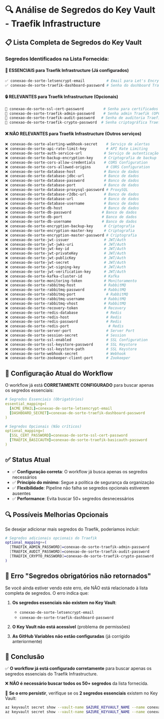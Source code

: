 # 🔍 Análise de Segredos do Key Vault - Traefik Infrastructure

## 📋 Lista Completa de Segredos do Key Vault

### Segredos Identificados na Lista Fornecida:

#### 🔧 **ESSENCIAIS para Traefik Infrastructure** (Já configurados)
```bash
✅ conexao-de-sorte-letsencrypt-email          # Email para Let's Encrypt (ESSENCIAL)
✅ conexao-de-sorte-traefik-dashboard-password # Senha do dashboard Traefik (ESSENCIAL)
```

#### 🔒 **RELEVANTES para Traefik Infrastructure** (Opcionais)
```bash
🔶 conexao-de-sorte-ssl-cert-password         # Senha para certificados SSL (OPCIONAL)
🔶 conexao-de-sorte-traefik-admin-password    # Senha admin Traefik (OPCIONAL)
🔶 conexao-de-sorte-traefik-audit-password   # Senha de auditoria Traefik (OPCIONAL)
🔶 conexao-de-sorte-traefik-crypto-password  # Senha criptográfica Traefik (OPCIONAL)
```

#### ❌ **NÃO RELEVANTES para Traefik Infrastructure** (Outros serviços)
```bash
❌ conexao-de-sorte-alerting-webhook-secret    # Serviço de alertas
❌ conexao-de-sorte-api-rate-limit-key         # API Rate Limiting
❌ conexao-de-sorte-auth-service-url          # Serviço de autenticação
❌ conexao-de-sorte-backup-encryption-key     # Criptografia de backup
❌ conexao-de-sorte-cors-allow-credentials    # CORS Configuration
❌ conexao-de-sorte-cors-allowed-origins       # CORS Configuration
❌ conexao-de-sorte-database-host             # Banco de dados
❌ conexao-de-sorte-database-jdbc-url         # Banco de dados
❌ conexao-de-sorte-database-password         # Banco de dados
❌ conexao-de-sorte-database-port             # Banco de dados
❌ conexao-de-sorte-database-proxysql-password # ProxySQL
❌ conexao-de-sorte-database-r2dbc-url        # Banco de dados
❌ conexao-de-sorte-database-url              # Banco de dados
❌ conexao-de-sorte-database-username         # Banco de dados
❌ conexao-de-sorte-db-host                   # Banco de dados
❌ conexao-de-sorte-db-password              # Banco de dados
❌ conexao-de-sorte-db-port                  # Banco de dados
❌ conexao-de-sorte-db-username              # Banco de dados
❌ conexao-de-sorte-encryption-backup-key     # Criptografia
❌ conexao-de-sorte-encryption-master-key     # Criptografia
❌ conexao-de-sorte-encryption-master-password # Criptografia
❌ conexao-de-sorte-jwt-issuer                # JWT/Auth
❌ conexao-de-sorte-jwt-jwks-uri              # JWT/Auth
❌ conexao-de-sorte-jwt-key-id                # JWT/Auth
❌ conexao-de-sorte-jwt-privateKey            # JWT/Auth
❌ conexao-de-sorte-jwt-publicKey             # JWT/Auth
❌ conexao-de-sorte-jwt-secret                # JWT/Auth
❌ conexao-de-sorte-jwt-signing-key           # JWT/Auth
❌ conexao-de-sorte-jwt-verification-key      # JWT/Auth
❌ conexao-de-sorte-kafka-cluster-id          # Kafka
❌ conexao-de-sorte-monitoring-token          # Monitoramento
❌ conexao-de-sorte-rabbitmq-host             # RabbitMQ
❌ conexao-de-sorte-rabbitmq-password         # RabbitMQ
❌ conexao-de-sorte-rabbitmq-port              # RabbitMQ
❌ conexao-de-sorte-rabbitmq-username         # RabbitMQ
❌ conexao-de-sorte-rabbitmq-vhost            # RabbitMQ
❌ conexao-de-sorte-recovery-token            # Recovery
❌ conexao-de-sorte-redis-database             # Redis
❌ conexao-de-sorte-redis-host                 # Redis
❌ conexao-de-sorte-redis-password             # Redis
❌ conexao-de-sorte-redis-port                  # Redis
❌ conexao-de-sorte-server-port                # Server Port
❌ conexao-de-sorte-session-secret             # Session
❌ conexao-de-sorte-ssl-enabled                # SSL Configuration
❌ conexao-de-sorte-ssl-keystore-password      # SSL Keystore
❌ conexao-de-sorte-ssl-keystore-path          # SSL Keystore
❌ conexao-de-sorte-webhook-secret             # Webhook
❌ conexao-de-sorte-zookeeper-client-port      # Zookeeper
```

## 🎯 **Configuração Atual do Workflow**

O workflow já está **CORRETAMENTE CONFIGURADO** para buscar apenas os segredos essenciais:

```yaml
# Segredos Essenciais (Obrigatórios)
essential_mapping=(
  [ACME_EMAIL]=conexao-de-sorte-letsencrypt-email
  [DASHBOARD_SECRET]=conexao-de-sorte-traefik-dashboard-password
)

# Segredos Opcionais (Não críticos)
optional_mapping=(
  [SSL_CERT_PASSWORD]=conexao-de-sorte-ssl-cert-password
  [TRAEFIK_BASICAUTH]=conexao-de-sorte-traefik-basicauth-password
)
```

## ✅ **Status Atual**

- ✅ **Configuração correta**: O workflow já busca apenas os segredos necessários
- ✅ **Princípio do mínimo**: Segue a política de segurança da organização
- ✅ **Flexibilidade**: Pipeline não falha se segredos opcionais estiverem ausentes
- ✅ **Performance**: Evita buscar 50+ segredos desnecessários

## 🔍 **Possíveis Melhorias Opcionais**

Se desejar adicionar mais segredos do Traefik, poderíamos incluir:

```bash
# Segredos adicionais opcionais do Traefik
optional_mapping+=(
  [TRAEFIK_ADMIN_PASSWORD]=conexao-de-sorte-traefik-admin-password
  [TRAEFIK_AUDIT_PASSWORD]=conexao-de-sorte-traefik-audit-password
  [TRAEFIK_CRYPTO_PASSWORD]=conexao-de-sorte-traefik-crypto-password
)
```

## 🚨 **Erro "Segredos obrigatórios não retornados"**

Se você ainda estiver vendo este erro, ele NÃO está relacionado à lista completa de segredos. O erro indica que:

1. **Os segredos essenciais não existem no Key Vault**:
   - `conexao-de-sorte-letsencrypt-email`
   - `conexao-de-sorte-traefik-dashboard-password`

2. **O Key Vault não está acessível** (problema de permissões)

3. **As GitHub Variables não estão configuradas** (já corrigido anteriormente)

## 🎯 **Conclusão**

✅ **O workflow já está configurado corretamente** para buscar apenas os segredos essenciais do Traefik Infrastructure.

❌ **NÃO é necessário buscar todos os 50+ segredos** da lista fornecida.

🔧 **Se o erro persistir**, verifique se os **2 segredos essenciais** existem no Key Vault:
```bash
az keyvault secret show --vault-name $AZURE_KEYVAULT_NAME --name conexao-de-sorte-letsencrypt-email
az keyvault secret show --vault-name $AZURE_KEYVAULT_NAME --name conexao-de-sorte-traefik-dashboard-password
```